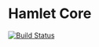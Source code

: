 Hamlet Core
===

[![Build Status](https://travis-ci.org/vasily-kartashov/hamlet-core.svg)](https://travis-ci.org/vasily-kartashov/hamlet-core)

